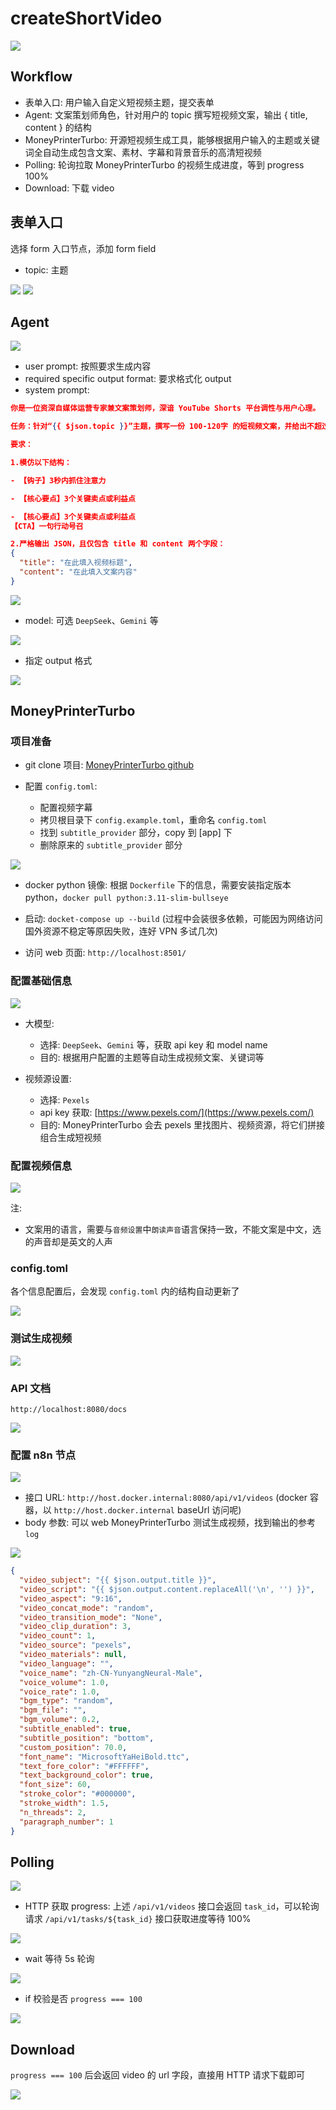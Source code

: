 # createShortVideo

![](imgs/2025-06-01-17-41-05.png)

## Workflow

- 表单入口: 用户输入自定义短视频主题，提交表单
- Agent: 文案策划师角色，针对用户的 topic 撰写短视频文案，输出 { title, content } 的结构
- MoneyPrinterTurbo: 开源短视频生成工具，能够根据用户输入的主题或关键词全自动生成包含文案、素材、字幕和背景音乐的高清短视频‌
- Polling: 轮询拉取 MoneyPrinterTurbo 的视频生成进度，等到 progress 100%
- Download: 下载 video


## 表单入口

选择 form 入口节点，添加 form field

- topic: 主题

![](imgs/2025-06-01-22-16-06.png)
![](imgs/2025-06-01-22-17-00.png)

## Agent

![](imgs/2025-06-01-22-22-37.png)

- user prompt: 按照要求生成内容
- required specific output format: 要求格式化 output
- system prompt:

```json
你是一位资深自媒体运营专家兼文案策划师，深谙 YouTube Shorts 平台调性与用户心理。

任务：针对“{{ $json.topic }}”主题，撰写一份 100-120字 的短视频文案，并给出不超过10字的标题。

要求：

1.模仿以下结构：

- 【钩子】3秒内抓住注意力

- 【核心要点】3个关键卖点或利益点

- 【核心要点】3个关键卖点或利益点
【CTA】一句行动号召

2.严格输出 JSON，且仅包含 title 和 content 两个字段：
{
  "title": "在此填入视频标题",
  "content": "在此填入文案内容"
}

```

![](imgs/2025-06-01-22-19-08.png)

- model: 可选 `DeepSeek`、`Gemini` 等

![](imgs/2025-06-01-22-21-24.png)

- 指定 output 格式

![](imgs/2025-06-01-22-22-13.png)

## MoneyPrinterTurbo

### 项目准备

- git clone 项目: [MoneyPrinterTurbo github](https://github.com/harry0703/MoneyPrinterTurbo)

- 配置 `config.toml`: 
    - 配置视频字幕
    - 拷贝根目录下 `config.example.toml`，重命名 `config.toml`
    - 找到 `subtitle_provider` 部分，copy 到 [app] 下
    - 删除原来的 `subtitle_provider` 部分

![](imgs/2025-06-01-22-28-55.png)

- docker python 镜像: 根据 `Dockerfile` 下的信息，需要安装指定版本 python，`docker pull python:3.11-slim-bullseye`

- 启动: `docket-compose up --build` (过程中会装很多依赖，可能因为网络访问国外资源不稳定等原因失败，连好 VPN 多试几次)

- 访问 web 页面: `http://localhost:8501/`

### 配置基础信息

![](imgs/2025-06-01-22-37-16.png)

- 大模型: 
    - 选择: `DeepSeek`、`Gemini` 等，获取 api key 和 model name
    - 目的: 根据用户配置的主题等自动生成视频文案、关键词等

- 视频源设置:
    - 选择: `Pexels`
    - api key 获取: [https://www.pexels.com/](https://www.pexels.com/)
    - 目的: MoneyPrinterTurbo 会去 pexels 里找图片、视频资源，将它们拼接组合生成短视频

### 配置视频信息

![](imgs/2025-06-01-22-44-30.png)

注:
- 文案用的语言，需要与`音频设置`中`朗读声音`语言保持一致，不能文案是中文，选的声音却是英文的人声

### config.toml

各个信息配置后，会发现 `config.toml` 内的结构自动更新了

![](imgs/2025-06-01-22-59-58.png)

### 测试生成视频

![](imgs/2025-06-01-22-46-16.png)

### API 文档

`http://localhost:8080/docs`

![](imgs/2025-06-01-22-47-33.png)

### 配置 n8n 节点

![](imgs/2025-06-01-22-49-23.png)

- 接口 URL: `http://host.docker.internal:8080/api/v1/videos` (docker 容器，以 `http://host.docker.internal` baseUrl 访问呢)
- body 参数: 可以 web MoneyPrinterTurbo 测试生成视频，找到输出的参考 `log`

![](imgs/2025-06-01-22-51-11.png)

```json
{
  "video_subject": "{{ $json.output.title }}",
  "video_script": "{{ $json.output.content.replaceAll('\n', '') }}",
  "video_aspect": "9:16",
  "video_concat_mode": "random",
  "video_transition_mode": "None",
  "video_clip_duration": 3,
  "video_count": 1,
  "video_source": "pexels",
  "video_materials": null,
  "video_language": "",
  "voice_name": "zh-CN-YunyangNeural-Male",
  "voice_volume": 1.0,
  "voice_rate": 1.0,
  "bgm_type": "random",
  "bgm_file": "",
  "bgm_volume": 0.2,
  "subtitle_enabled": true,
  "subtitle_position": "bottom",
  "custom_position": 70.0,
  "font_name": "MicrosoftYaHeiBold.ttc",
  "text_fore_color": "#FFFFFF",
  "text_background_color": true,
  "font_size": 60,
  "stroke_color": "#000000",
  "stroke_width": 1.5,
  "n_threads": 2,
  "paragraph_number": 1
}
```

## Polling

![](imgs/2025-06-01-22-53-57.png)

- HTTP 获取 progress: 上述 `/api/v1/videos` 接口会返回 `task_id`，可以轮询请求 `/api/v1/tasks/${task_id}` 接口获取进度等待 100%

![](imgs/2025-06-01-22-55-21.png)

- wait 等待 5s 轮询

![](imgs/2025-06-01-22-56-14.png)

- if 校验是否 `progress === 100`

![](imgs/2025-06-01-22-56-44.png)

## Download

`progress === 100` 后会返回 video 的 url 字段，直接用 HTTP 请求下载即可

![](imgs/2025-06-01-22-58-04.png)